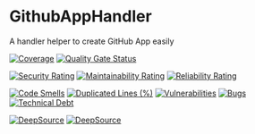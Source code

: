 # GithubAppHandler
A handler helper to create GitHub App easily

[![Coverage](https://sonarcloud.io/api/project_badges/measure?project=heitorpolidoro_auto-release-generator&metric=coverage)](https://sonarcloud.io/summary/new_code?id=heitorpolidoro_auto-release-generator)
[![Quality Gate Status](https://sonarcloud.io/api/project_badges/measure?project=heitorpolidoro_auto-release-generator&metric=alert_status)](https://sonarcloud.io/summary/new_code?id=heitorpolidoro_auto-release-generator)

[![Security Rating](https://sonarcloud.io/api/project_badges/measure?project=heitorpolidoro_auto-release-generator&metric=security_rating)](https://sonarcloud.io/summary/new_code?id=heitorpolidoro_auto-release-generator)
[![Maintainability Rating](https://sonarcloud.io/api/project_badges/measure?project=heitorpolidoro_auto-release-generator&metric=sqale_rating)](https://sonarcloud.io/summary/new_code?id=heitorpolidoro_auto-release-generator)
[![Reliability Rating](https://sonarcloud.io/api/project_badges/measure?project=heitorpolidoro_auto-release-generator&metric=reliability_rating)](https://sonarcloud.io/summary/new_code?id=heitorpolidoro_auto-release-generator)

[![Code Smells](https://sonarcloud.io/api/project_badges/measure?project=heitorpolidoro_auto-release-generator&metric=code_smells)](https://sonarcloud.io/summary/new_code?id=heitorpolidoro_auto-release-generator)
[![Duplicated Lines (%)](https://sonarcloud.io/api/project_badges/measure?project=heitorpolidoro_auto-release-generator&metric=duplicated_lines_density)](https://sonarcloud.io/summary/new_code?id=heitorpolidoro_auto-release-generator)
[![Vulnerabilities](https://sonarcloud.io/api/project_badges/measure?project=heitorpolidoro_auto-release-generator&metric=vulnerabilities)](https://sonarcloud.io/summary/new_code?id=heitorpolidoro_auto-release-generator)
[![Bugs](https://sonarcloud.io/api/project_badges/measure?project=heitorpolidoro_auto-release-generator&metric=bugs)](https://sonarcloud.io/summary/new_code?id=heitorpolidoro_auto-release-generator)
[![Technical Debt](https://sonarcloud.io/api/project_badges/measure?project=heitorpolidoro_auto-release-generator&metric=sqale_index)](https://sonarcloud.io/summary/new_code?id=heitorpolidoro_auto-release-generator)

[![DeepSource](https://app.deepsource.com/gh/heitorpolidoro/auto-release-generator.svg/?label=active+issues&show_trend=true&token=hZuHoQ-gd4kIPgNuSX0X_QT2)](https://app.deepsource.com/gh/heitorpolidoro/auto-release-generator/)
[![DeepSource](https://app.deepsource.com/gh/heitorpolidoro/auto-release-generator.svg/?label=resolved+issues&show_trend=true&token=hZuHoQ-gd4kIPgNuSX0X_QT2)](https://app.deepsource.com/gh/heitorpolidoro/auto-release-generator/)
